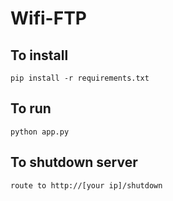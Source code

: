# Wifi-FTP
## To install
``pip install -r requirements.txt``
## To run
``python app.py``
## To shutdown server
`route to http://[your ip]/shutdown`